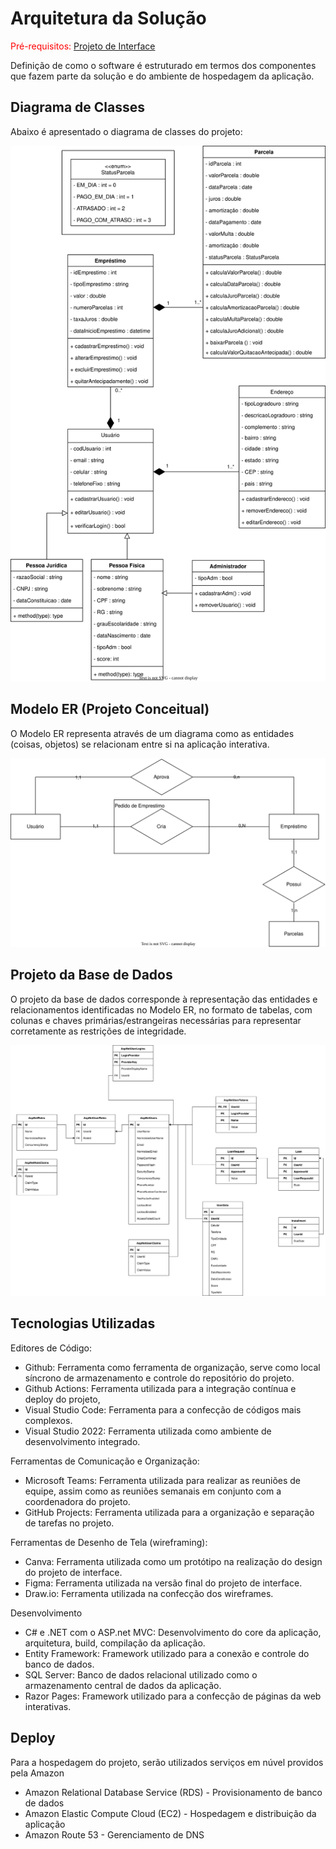 # Arquitetura da Solução

<span style="color:red">Pré-requisitos: <a href="3-Projeto de Interface.md"> Projeto de Interface</a></span>

Definição de como o software é estruturado em termos dos componentes que fazem parte da solução e do ambiente de hospedagem da aplicação.

## Diagrama de Classes

Abaixo é apresentado o diagrama de classes do projeto:

![Diagrama de Classe](./img/diagrama-de-classe.svg)


## Modelo ER (Projeto Conceitual)

O Modelo ER representa através de um diagrama como as entidades (coisas, objetos) se relacionam entre si na aplicação interativa.

![Modelo Conceitual de Banco de Dados](./img/modelo-conceitual.svg)


## Projeto da Base de Dados

O projeto da base de dados corresponde à representação das entidades e relacionamentos identificadas no Modelo ER, no formato de tabelas, com colunas e chaves primárias/estrangeiras necessárias para representar corretamente as restrições de integridade.

![Projeto de Banco de Dados](./img/diagrama-entidade-relacionamento.svg)

## Tecnologias Utilizadas

Editores de Código:
- Github: Ferramenta como ferramenta de organização, serve como local síncrono de armazenamento e controle do repositório do projeto.
- Github Actions: Ferramenta utilizada para a integração contínua e deploy do projeto,
- Visual Studio Code: Ferramenta para a confecção de códigos mais complexos.
- Visual Studio 2022: Ferramenta utilizada como ambiente de desenvolvimento integrado.

Ferramentas de Comunicação e Organização:
- Microsoft Teams: Ferramenta utilizada para realizar as reuniões de equipe, assim como as reuniões semanais em conjunto com a coordenadora do projeto.
- GitHub Projects: Ferramenta utilizada para a organização e separação de tarefas no projeto.

Ferramentas de Desenho de Tela (wireframing):
- Canva: Ferramenta utilizada como um protótipo na realização do design do projeto de interface.
- Figma: Ferramenta utilizada na versão final do projeto de interface.
- Draw.io: Ferramenta utilizada na confecção dos wireframes.

Desenvolvimento
- C# e .NET com o ASP.net MVC: Desenvolvimento do core da aplicação, arquitetura, build, compilação da aplicação.
- Entity Framework: Framework utilizado para a conexão e controle do banco de dados.
- SQL Server: Banco de dados relacional utilizado como o armazenamento central de dados da aplicação.
- Razor Pages: Framework utilizado para a confecção de páginas da web interativas.

## Deploy

Para a hospedagem do projeto, serão utilizados serviços em núvel providos pela Amazon
- Amazon Relational Database Service (RDS) - Provisionamento de banco de dados
- Amazon Elastic Compute Cloud (EC2) - Hospedagem e distribuição da aplicação 
- Amazon Route 53 - Gerenciamento de DNS